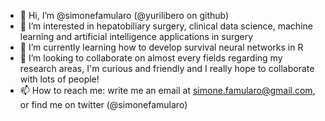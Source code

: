 - 👋 Hi, I’m @simonefamularo (@yurilibero on github)
- 👀 I’m interested in hepatobiliary surgery, clinical data science, machine learning and artificial intelligence applications in surgery
- 🌱 I’m currently learning how to develop survival neural networks in R
- 💞️ I’m looking to collaborate on almost every fields regarding my research areas, I'm curious and friendly and I really hope to collaborate with lots of people!
- 📫 How to reach me: write me an email at simone.famularo@gmail.com, or find me on twitter (@simonefamularo)


